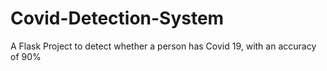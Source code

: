 # Covid-Detection-System
A Flask Project to detect whether a person has Covid 19, with an accuracy of 90%
